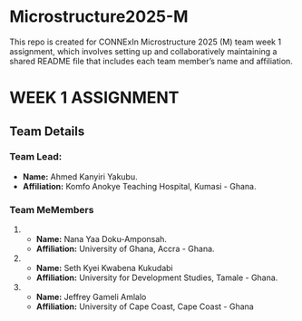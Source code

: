 # Microstructure2025-M
This repo is created for CONNExIn Microstructure 2025 (M) team week 1 assignment, which involves setting up and collaboratively maintaining a shared README file that includes each team member’s name and affiliation.

# WEEK 1 ASSIGNMENT

## Team Details

### Team Lead:
- **Name:** Ahmed Kanyiri Yakubu.
- **Affiliation:** Komfo Anokye Teaching Hospital, Kumasi - Ghana.

### Team MeMembers
1. - **Name:** Nana Yaa Doku-Amponsah.
   - **Affiliation:** University of Ghana, Accra - Ghana.

2. - **Name:** Seth Kyei Kwabena Kukudabi
   - **Affiliation:** University for Development Studies, Tamale - Ghana.
  
3. - **Name:** Jeffrey Gameli Amlalo
   - **Affiliation:** University of Cape Coast, Cape Coast - Ghana
   
